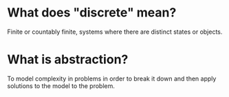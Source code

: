 
# What does "discrete" mean?

Finite or countably finite, systems where there are distinct states or objects. 


# What is abstraction?

To model complexity in problems in order to break it down and then apply solutions to the model to the problem.
